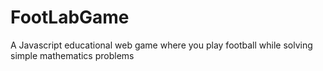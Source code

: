 # FootLabGame
A Javascript educational web game where you play football while solving simple mathematics problems
